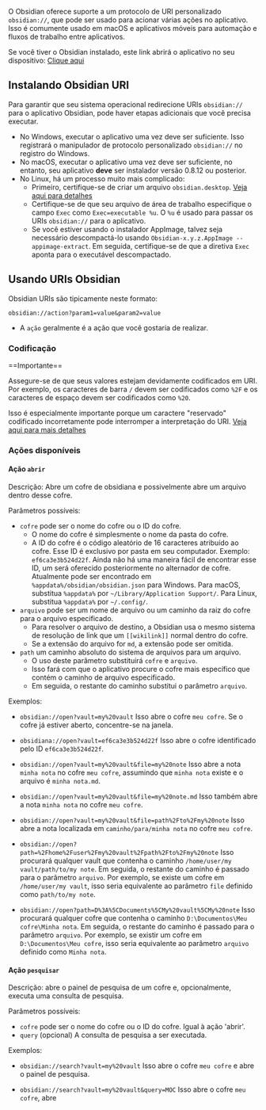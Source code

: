 O Obsidian oferece suporte a um protocolo de URI personalizado `obsidian://`, que pode ser usado para acionar várias ações no aplicativo. Isso é comumente usado em macOS e aplicativos móveis para automação e fluxos de trabalho entre aplicativos.

Se você tiver o Obsidian instalado, este link abrirá o aplicativo no seu dispositivo: [Clique aqui](obsidian://open)

## Instalando Obsidian URI

Para garantir que seu sistema operacional redirecione URIs `obsidian://` para o aplicativo Obsidian, pode haver etapas adicionais que você precisa executar.

- No Windows, executar o aplicativo uma vez deve ser suficiente. Isso registrará o manipulador de protocolo personalizado `obsidian://` no registro do Windows.
- No macOS, executar o aplicativo uma vez deve ser suficiente, no entanto, seu aplicativo **deve** ser instalador versão 0.8.12 ou posterior.
- No Linux, há um processo muito mais complicado:
   - Primeiro, certifique-se de criar um arquivo `obsidian.desktop`. [Veja aqui para detalhes](https://developer.gnome.org/documentation/guidelines/maintainer/integrating.html#desktop-files)
   - Certifique-se de que seu arquivo de área de trabalho especifique o campo `Exec` como `Exec=executable %u`. O `%u` é usado para passar os URIs `obsidian://` para o aplicativo.
   - Se você estiver usando o instalador AppImage, talvez seja necessário descompactá-lo usando `Obsidian-x.y.z.AppImage --appimage-extract`. Em seguida, certifique-se de que a diretiva `Exec` aponta para o executável descompactado.

## Usando URIs Obsidian

Obsidian URIs são tipicamente neste formato:

```
obsidian://action?param1=value&param2=value
```

- A `ação` geralmente é a ação que você gostaria de realizar.

### Codificação

==Importante==

Assegure-se de que seus valores estejam devidamente codificados em URI. Por exemplo, os caracteres de barra `/` devem ser codificados como `%2F` e os caracteres de espaço devem ser codificados como `%20`.

Isso é especialmente importante porque um caractere "reservado" codificado incorretamente pode interromper a interpretação do URI. [Veja aqui para mais detalhes](https://en.wikipedia.org/wiki/Percent-encoding)

### Ações disponíveis

#### Ação `abrir`

Descrição: Abre um cofre de obsidiana e possivelmente abre um arquivo dentro desse cofre.

Parâmetros possíveis:

- `cofre` pode ser o nome do cofre ou o ID do cofre.
   - O nome do cofre é simplesmente o nome da pasta do cofre.
   - A ID do cofre é o código aleatório de 16 caracteres atribuído ao cofre. Esse ID é exclusivo por pasta em seu computador. Exemplo: `ef6ca3e3b524d22f`. Ainda não há uma maneira fácil de encontrar esse ID, um será oferecido posteriormente no alternador de cofre. Atualmente pode ser encontrado em `%appdata%/obsidian/obsidian.json` para Windows. Para macOS, substitua `%appdata%` por `~/Library/Application Support/`. Para Linux, substitua `%appdata%` por `~/.config/`.
- `arquivo` pode ser um nome de arquivo ou um caminho da raiz do cofre para o arquivo especificado.
   - Para resolver o arquivo de destino, a Obsidian usa o mesmo sistema de resolução de link que um `[[wikilink]]` normal dentro do cofre.
   - Se a extensão do arquivo for `md`, a extensão pode ser omitida.
- `path` um caminho absoluto do sistema de arquivos para um arquivo.
   - O uso deste parâmetro substituirá `cofre` e `arquivo`.
   - Isso fará com que o aplicativo procure o cofre mais específico que contém o caminho de arquivo especificado.
   - Em seguida, o restante do caminho substitui o parâmetro `arquivo`.

Exemplos:

- `obsidian://open?vault=my%20vault`
   Isso abre o cofre `meu cofre`. Se o cofre já estiver aberto, concentre-se na janela.

- `obsidiana://open?vault=ef6ca3e3b524d22f`
   Isso abre o cofre identificado pelo ID `ef6ca3e3b524d22f`.

- `obsidian://open?vault=my%20vault&file=my%20note`
   Isso abre a nota `minha nota` no cofre `meu cofre`, assumindo que `minha nota` existe e o arquivo é `minha nota.md`.

- `obsidian://open?vault=my%20vault&file=my%20note.md`
   Isso também abre a nota `minha nota` no cofre `meu cofre`.

- `obsidian://open?vault=my%20vault&file=path%2Fto%2Fmy%20note`
   Isso abre a nota localizada em `caminho/para/minha nota` no cofre `meu cofre`.

- `obsidian://open?path=%2Fhome%2Fuser%2Fmy%20vault%2Fpath%2Fto%2Fmy%20note`
   Isso procurará qualquer vault que contenha o caminho `/home/user/my vault/path/to/my note`. Em seguida, o restante do caminho é passado para o parâmetro `arquivo`. Por exemplo, se existe um cofre em `/home/user/my vault`, isso seria equivalente ao parâmetro `file` definido como `path/to/my note`.

- `obsidian://open?path=D%3A%5CDocuments%5CMy%20vault%5CMy%20note`
   Isso procurará qualquer cofre que contenha o caminho `D:\Documentos\Meu cofre\Minha nota`. Em seguida, o restante do caminho é passado para o parâmetro `arquivo`. Por exemplo, se existir um cofre em `D:\Documentos\Meu cofre`, isso seria equivalente ao parâmetro `arquivo` definido como `Minha nota`.

#### Ação `pesquisar`

Descrição: abre o painel de pesquisa de um cofre e, opcionalmente, executa uma consulta de pesquisa.

Parâmetros possíveis:

- `cofre` pode ser o nome do cofre ou o ID do cofre. Igual à ação 'abrir'.
- `query` (opcional) A consulta de pesquisa a ser executada.

Exemplos:

- `obsidian://search?vault=my%20vault`
   Isso abre o cofre `meu cofre` e abre o painel de pesquisa.

- `obsidian://search?vault=my%20vault&query=MOC`
   Isso abre o cofre `meu cofre`, abre
